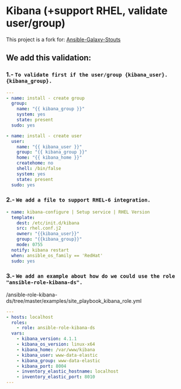 # Kibana (+support RHEL, validate user/group)

This project is a fork for: [Ansible-Galaxy-Stouts](https://github.com/Stouts/Stouts.kibana)

## We add this validation:

### 1.- `To validate first if the user/group {kibana_user}. {kibana_group}.`
```yaml
---
- name: install - create group
  group:
    name: "{{ kibana_group }}"
    system: yes
    state: present
  sudo: yes

- name: install - create user
  user:
    name: "{{ kibana_user }}"
    group: "{{ kibana_group }}"
    home: "{{ kibana_home }}"
    createhome: no
    shell: /bin/false
    system: yes
    state: present
  sudo: yes
```

### 2.- `We add a file to support RHEL-6 integration.`
```yaml
- name: kibana-configure | Setup service | RHEL Version
  template:
    dest: /etc/init.d/kibana
    src: rhel.conf.j2
    owner: "{{kibana_user}}"
    group: "{{kibana_group}}"
    mode: 0755
  notify: kibana restart
  when: ansible_os_family == 'RedHat'
  sudo: yes
```  

### 3.- `We add an example about how do we could use the role "ansible-role-kibana-ds".`
/ansible-role-kibana-ds/tree/master/examples/site_playbook_kibana_role.yml

```yaml
---
- hosts: localhost
  roles:
    - role: ansible-role-kibana-ds
  vars:
    - kibana_version: 4.1.1
    - kibana_os_version: linux-x64
    - kibana_home: /var/www/kibana
    - kibana_user: www-data-elastic
    - kibana_group: www-data-elastic
    - kibana_port: 8004
    - inventory_elastic_hostname: localhost
    - inventory_elastic_port: 8010
---
